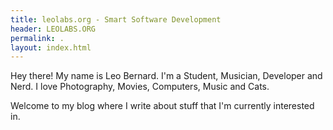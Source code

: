 ```yaml
---
title: leolabs.org - Smart Software Development
header: LEOLABS.ORG
permalink: .
layout: index.html
---
```


Hey there! My name is Leo Bernard. I'm a Student, Musician, Developer and Nerd. I love Photography, Movies, Computers, Music and Cats.

Welcome to my blog where I write about stuff that I'm currently interested in.